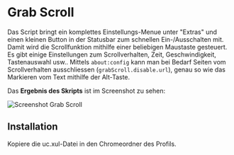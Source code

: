 # Grab Scroll
Das Script bringt ein komplettes Einstellungs-Menue unter "Extras" und einen kleinen Button in der Statusbar zum 
schnellen Ein-/Ausschalten mit. Damit wird die Scrollfunktion mithilfe einer beliebigen Maustaste gesteuert. 
Es gibt einige Einstellungen zum Scrollverhalten, Zeit, Geschwindigkeit, Tastenauswahl usw.. 
Mittels `about:config` kann man bei Bedarf Seiten vom Scrollverhalten ausschliessen (`grabScroll.disable.url`), genau so 
wie das Markieren vom Text mithilfe der Alt-Taste.

Das **Ergebnis des Skripts** ist im Screenshot zu sehen:

![Screenshot Grab Scroll](https://github.com/ardiman/userChrome.js/raw/master/grabscroll/scr_grabscroll.png)

## Installation
Kopiere die uc.xul-Datei in den Chromeordner des Profils.